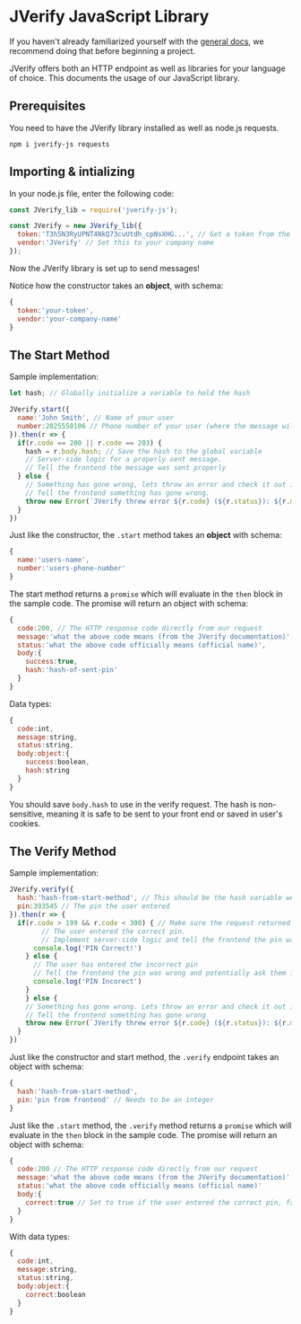 # JVerify JavaScript Library

If you haven't already familiarized yourself with the [general docs](https://jverify.us/docs/api), we recommend doing that before beginning a project.

JVerify offers both an HTTP endpoint as well as libraries for your language of choice. This documents the usage of our JavaScript library.

## Prerequisites

You need to have the JVerify library installed as well as node.js requests.

```shell
npm i jverify-js requests
```

## Importing & intializing

In your node.js file, enter the following code:

```javascript
const JVerify_lib = require('jverify-js');

const JVerify = new JVerify_lib({
  token:'T3h5N3RyUPNT4NkQ73cuUtdh_cpNsXHG...', // Get a token from the JVerify dashboard (jverify.us/dashboard)
  vendor:'JVerify' // Set this to your company name
});
```

Now the JVerify library is set up to send messages!

Notice how the constructor takes an **object**, with schema:

```javascript
{
  token:'your-token',
  vendor:'your-company-name'
}
```

## The Start Method

Sample implementation:

```javascript
let hash; // Globally initialize a variable to hold the hash

JVerify.start({
  name:'John Smith', // Name of your user
  number:2025550106 // Phone number of your user (where the message will be sent)
}).then(r => {
  if(r.code == 200 || r.code == 203) {
    hash = r.body.hash; // Save the hash to the global variable
    // Server-side logic for a properly sent message.
    // Tell the frontend the message was sent properly
  } else {
    // Something has gone wrong, lets throw an error and check it out in the console
    // Tell the frontend something has gone wrong.
    throw new Error(`JVerify threw error ${r.code} (${r.status}): ${r.message}`);
  }
})
```

Just like the constructor, the `.start` method takes an **object** with schema:

```javascript
{
  name:'users-name',
  number:'users-phone-number'
}
```

The start method returns a `promise` which will evaluate in the `then` block in the sample code. The promise will return an object with schema:

```javascript
{
  code:200, // The HTTP response code directly from our request
  message:'what the above code means (from the JVerify documentation)',
  status:'what the above code officially means (official name)',
  body:{
    success:true,
    hash:'hash-of-sent-pin'
  }
}
```

Data types:

```javascript
{
  code:int,
  message:string,
  status:string,
  body:object:{
    success:boolean,
    hash:string
  }
}
```

You should save `body.hash` to use in the verify request. The hash is non-sensitive, meaning it is safe to be sent to your front end or saved in user's cookies.

## The Verify Method

Sample implementation:

```javascript
JVerify.verify({
  hash:'hash-from-start-method', // This should be the hash variable we got in the start method
  pin:393545 // The pin the user entered
}).then(r => {
  if(r.code > 199 && r.code < 300) { // Make sure the request returned a code in the 200s
    	// The user entered the correct pin.
    	// Implement server-side logic and tell the frontend the pin was entered correctly
      console.log('PIN Correct!')
    } else {
      // The user has entered the incorrect pin
      // Tell the frontend the pin was wrong and potentially ask them if they want to send another
      console.log('PIN Incorect')
    }
	} else {
    // Something has gone wrong. Lets throw an error and check it out in the console
    // Tell the frontend something has gone wrong
    throw new Error(`JVerify threw error ${r.code} (${r.status}): ${r.message}`);
  }
})
```

Just like the constructor and start method, the `.verify` endpoint takes an object with schema:

```javascript
{
  hash:'hash-from-start-method',
  pin:'pin from frontend' // Needs to be an integer
}
```

Just like the `.start` method, the `.verify` method returns a `promise` which will evaluate in the `then` block in the sample code. The promise will return an object with schema:

```javascript
{
  code:200 // The HTTP response code directly from our request
  message:'what the above code means (from the JVerify documentation)'
  status:'what the above code officially means (official name)'
  body:{
    correct:true // Set to true if the user entered the correct pin, false if incorrect.
  }
}
```

With data types:

```javascript
{
  code:int,
  message:string,
  status:string,
  body:object:{
    correct:boolean
  }
}
```
